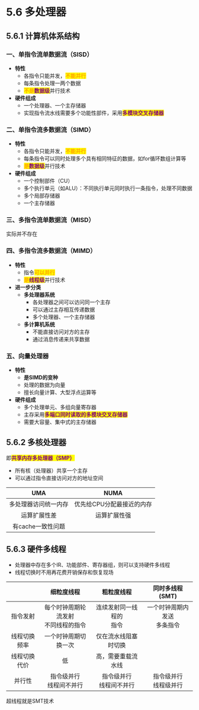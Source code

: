 # 5.6 多处理器

## 5.6.1 计算机体系结构

### 一、单指令流单数据流（SISD）

- **特性**
  - 各指令只能并发，<mark style="color:orange;">**不能并行**</mark>
  - 每条指令处理一两个数据
  - <mark style="color:orange;">**不是**</mark><mark style="color:purple;">**数据级**</mark>并行技术
- **硬件组成**
  - 一个处理器、一个主存储器
  - 实现指令流水线需要多个功能性部件，采用<mark style="color:purple;">**多模块交叉存储器**</mark>



### 二、单指令流多数据流（SIMD）

- **特性**
  - 各指令只能并发，<mark style="color:orange;">**不能并行**</mark>
  - 每条指令可以同时处理多个具有相同特征的数据，如for循环数组计算等
  - <mark style="color:orange;">**是**</mark><mark style="color:purple;">**数据级**</mark>并行技术
- **硬件组成**
  - 一个控制部件（CU）
  - 多个执行单元（如ALU）：不同执行单元同时执行一条指令，处理不同数据
  - 多个局部存储器
  - 一个主存储器



### 三、多指令流单数据流（MISD）

实际并不存在



### 四、多指令流多数据流（MIMD）

- **特性**
  - 指令<mark style="color:orange;">**可以并行**</mark>
  - <mark style="color:orange;">**是**</mark><mark style="color:purple;">**线程级**</mark>并行技术
- **进一步分类**
  - **多处理器系统**
    - 各处理器之间可以访问同一个主存
    - 可以通过主存相互传递数据
    - 多个处理器、一个主存储器
  - **多计算机系统**
    - 不能直接访问对方的主存
    - 通过消息传递来共享数据



### 五、向量处理器

- **特性**
  - **是SIMD的变种**
  - 处理的数据为向量
  - 擅长向量计算、大型浮点运算等
- **硬件组成**
  - 多个处理单元、多组向量寄存器
  - 主存采用<mark style="color:purple;">**多端口同时读取的多模块交叉存储器**</mark>
  - 需要大容量、集中式的主存储器



## 5.6.2 多核处理器

即<mark style="color:purple;">**共享内存多处理器（SMP）**</mark>

- 所有核（处理器）共享一个主存
- 可以通过指令直接访问对方的地址空间

|         UMA          |           NUMA            |
| :------------------: | :-----------------------: |
| 多处理器访问统一内存 | 优先给CPU分配最接近的内存 |
|     运算扩展性差     |       运算扩展性强        |
|  有cache一致性问题   |                           |



## 5.6.3 硬件多线程

- 处理器中存在多个IR、功能部件、寄存器组，则可以支持硬件多线程
- 线程切换时不用再花费开销保存和恢复现场

|              |               细粒度线程               |         粗粒度线程          |        同时多线程(SMT)         |
| :----------: | :------------------------------------: | :-------------------------: | :----------------------------: |
|   指令发射   | 每个时钟周期轮流发射<br>不同线程的指令 | 连续发射同一线程的<br>指令  | 一个时钟周期内发送<br>多条指令 |
| 线程切换频率 |          一个时钟周期切换一次          |    仅在流水线阻塞时切换     |                                |
| 线程切换代价 |                   低                   |     高，需要重载流水线      |                                |
|    并行性    |       指令级并行<br>线程间不并行       | 指令级并行<br/>线程间不并行 |   指令级并行<br/>线程级并行    |



超线程就是SMT技术
